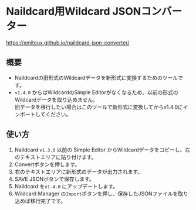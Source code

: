# Naildcard用Wildcard JSONコンバーター

https://xmitoux.github.io/naildcard-json-converter/

## 概要

-   Naildcardの旧形式のWildcardデータを新形式に変換するためのツールです。
-   `v1.4.0` からはWildcardのSimple Editorがなくなるため、以前の形式のWildcardデータを取り込めません。  
    旧データを移行したい場合はこのツールで新形式に変換してからv1.4.0にインポートしてください。

## 使い方

1. Naildcard `v1.3.0` 以前の Simple Editor からWildcardデータをコピーし、左のテキストエリアに貼り付けます。
2. Convertボタンを押します。
3. 右のテキストエリアに新形式のデータが出力されます。
4. SAVE JSONボタンで保存します。
5. Naildcard を`v1.4.0` にアップデートします。
6. Wildcard Manager の`Import`ボタンを押し、保存したJSONファイルを取り込めば移行完了です。
